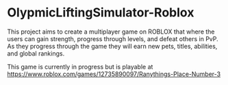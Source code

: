 # OlypmicLiftingSimulator-Roblox
 
This project aims to create a multiplayer game on ROBLOX that where the users can gain strength, progress through levels, and defeat others in PvP.
As they progress through the game they will earn new pets, titles, abilities, and global rankings.

This game is currently in progress but is playable at https://www.roblox.com/games/12735890097/Ranythings-Place-Number-3
